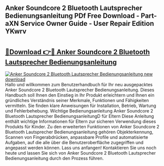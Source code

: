 ## Anker Soundcore 2 Bluetooth Lautsprecher Bedienungsanleitung PDf Free Download - Part-aXN Service Owner Guide - User Repair Edition YKwrv

# <h2><a href="http://df1abjz.blite.top/?on=Anker+Soundcore+2+Bluetooth+Lautsprecher+Bedienungsanleitung">🔗Download 👉🔴 Anker Soundcore 2 Bluetooth Lautsprecher Bedienungsanleitung</a></h2>

[![Anker Soundcore 2 Bluetooth Lautsprecher Bedienungsanleitung new download](https://i.imgur.com/lujVjoI.png)](http://df1abjz.blite.top/?on=Anker+Soundcore+2+Bluetooth+Lautsprecher+Bedienungsanleitung)
Hallo und willkommen zum Benutzerhandbuch für Ihr neu ausgepacktes Anker Soundcore 2 Bluetooth Lautsprecher Bedienungsanleitung. Dieses Handbuch soll Ihnen den Einstieg in Ihr Produkt erleichtern und Ihnen ein gründliches Verständnis seiner Merkmale, Funktionen und Fähigkeiten vermitteln. Sie finden klare Anweisungen für Installation, Betrieb, Wartung und Fehlerbehebung. Wichtige Bedienungsanleitung Anker Soundcore 2 Bluetooth Lautsprecher BedienungsanleitungD für Eltern Diese Anleitung enthält wichtige Informationen für Eltern zur sicheren Verwendung dieses Produkts für Kinder. Zu den erweiterten Funktionen von Anker Soundcore 2 Bluetooth Lautsprecher Bedienungsanleitung gehören Objekterkennung, Scannen von Fingerabdrücken, anpassbare Profile und automatisierte Aufgaben, auf die alle über die Benutzeroberfläche zugegriffen und angepasst werden können. Lass uns anfangen! Kontaktieren Sie uns noch heute und lassen Sie sich von Anker Soundcore 2 Bluetooth Lautsprecher Bedienungsanleitung durch den Prozess führen.
